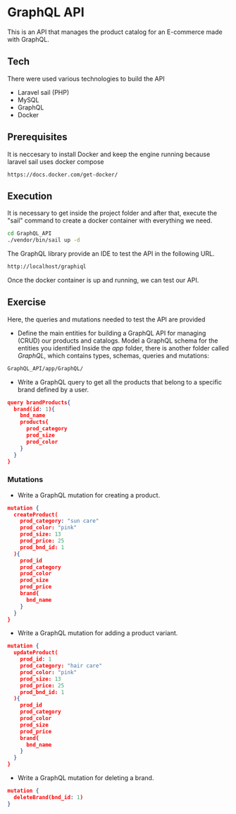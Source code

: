 # GraphQL API

This is an API that manages the product catalog for an E-commerce made with GraphQL.

## Tech

There were used various technologies to build the API
- Laravel sail (PHP)
- MySQL
- GraphQL
- Docker

## Prerequisites

It is neccesary to install Docker and keep the engine running because laravel sail uses docker compose

```
https://docs.docker.com/get-docker/
```

## Execution

It is necessary to get inside the project folder and after that, execute the "sail" command to create a docker container with everything we need. 

```sh
cd GraphQL_API
./vendor/bin/sail up -d
```

The GraphQL library provide an IDE to test the API in the following URL. 

```sh
http://localhost/graphiql
```
Once the docker container is up and running, we can test our API.

## Exercise

Here, the queries and mutations needed to test the API are provided

- Define the main entities for building a GraphQL API for managing (CRUD) our products and catalogs.
Model a GraphQL schema for the entities you identified
Inside the *app* folder, there is another folder called *GraphQL*, which contains types, schemas, queries and mutations:
```sh
GraphQL_API/app/GraphQL/
```
- Write a GraphQL query to get all the products that belong to a specific brand defined by a user.
```json
query brandProducts{
  brand(id: 1){
    bnd_name
    products{
      prod_category
      prod_size
      prod_color
    }
  }
}
```
### Mutations


- Write a GraphQL mutation for creating a product.

```json
mutation {
  createProduct(
    prod_category: "sun care"
    prod_color: "pink"
    prod_size: 13
    prod_price: 25
    prod_bnd_id: 1
  ){
    prod_id
    prod_category
    prod_color
    prod_size
    prod_price
    brand{
      bnd_name
    }
  }
}
```

- Write a GraphQL mutation for adding a product variant.
```json
mutation {
  updateProduct(
    prod_id: 1
    prod_category: "hair care"
    prod_color: "pink"
    prod_size: 13
    prod_price: 25
    prod_bnd_id: 1
  ){
    prod_id
    prod_category
    prod_color
    prod_size
    prod_price
    brand{
      bnd_name
    }
  }
}
```


- Write a GraphQL mutation for deleting a brand.
```json
mutation {
  deleteBrand(bnd_id: 1)
}
```